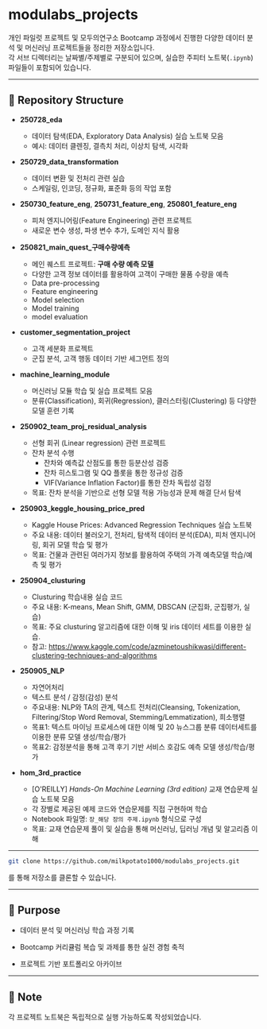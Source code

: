 # modulabs_projects
개인 파일럿 프로젝트 및 모두의연구소 Bootcamp 과정에서 진행한 다양한 데이터 분석 및 머신러닝 프로젝트들을 정리한 저장소입니다.  
각 서브 디렉터리는 날짜별/주제별로 구분되어 있으며, 실습한 주피터 노트북(`.ipynb`) 파일들이 포함되어 있습니다.

---

## 📂 Repository Structure

- **250728_eda**  
  - 데이터 탐색(EDA, Exploratory Data Analysis) 실습 노트북 모음  
  - 예시: 데이터 클렌징, 결측치 처리, 이상치 탐색, 시각화  

- **250729_data_transformation**  
  - 데이터 변환 및 전처리 관련 실습  
  - 스케일링, 인코딩, 정규화, 표준화 등의 작업 포함  

- **250730_feature_eng**, **250731_feature_eng**, **250801_feature_eng**  
  - 피처 엔지니어링(Feature Engineering) 관련 프로젝트  
  - 새로운 변수 생성, 파생 변수 추가, 도메인 지식 활용  

- **250821_main_quest_구매수량예측**  
  - 메인 퀘스트 프로젝트: **구매 수량 예측 모델**  
  - 다양한 고객 정보 데이터를 활용하여 고객이 구매한 물품 수량을 예측
  - Data pre-processing
  - Feature engineering
  - Model selection
  - Model training
  - model evaluation  

- **customer_segmentation_project**  
  - 고객 세분화 프로젝트  
  - 군집 분석, 고객 행동 데이터 기반 세그먼트 정의  

- **machine_learning_module**  
  - 머신러닝 모듈 학습 및 실습 프로젝트 모음  
  - 분류(Classification), 회귀(Regression), 클러스터링(Clustering) 등 다양한 모델 훈련 기록

- **250902_team_proj_residual_analysis**  
  - 선형 회귀 (Linear regression) 관련 프로젝트  
  - 잔차 분석 수행  
    - 잔차와 예측값 산점도를 통한 등분산성 검증  
    - 잔차 히스토그램 및 QQ 플롯을 통한 정규성 검증  
    - VIF(Variance Inflation Factor)를 통한 잔차 독립성 검정  
  - 목표: 잔차 분석을 기반으로 선형 모델 적용 가능성과 문제 해결 단서 탐색

- **250903_keggle_housing_price_pred**
    - Kaggle House Prices: Advanced Regression Techniques 실습 노트북
    - 주요 내용: 데이터 불러오기, 전처리, 탐색적 데이터 분석(EDA), 피처 엔지니어링, 회귀 모델 학습 및 평가
    - 목표: 건물과 관련된 여러가지 정보를 활용하여 주택의 가격 예측모델 학습/예측 및 평가

- **250904_clusturing**
    - Clusturing 학습내용 실습 코드
    - 주요 내용: K-means, Mean Shift, GMM, DBSCAN (군집화, 군집평가, 실습)
    - 목표: 주요 clusturing 알고리즘에 대한 이해 및 iris 데이터 세트를 이용한 실습.
    - 참고: https://www.kaggle.com/code/azminetoushikwasi/different-clustering-techniques-and-algorithms

- **250905_NLP**
    - 자연어처리
    - 텍스트 분석 / 감정(감성) 분석
    - 주요내용: NLP와 TA의 관계, 텍스트 전처리(Cleansing, Tokenization, Filtering/Stop Word Removal, Stemming/Lemmatization), 희소행렬
    - 목표1: 텍스트 마이닝 프로세스에 대한 이해 및 20 뉴스그룹 분류 데이터세트를 이용한 분류 모델 생성/학습/평가
    - 목표2: 감정분석을 통해 고객 후기 기반 서비스 호감도 예측 모델 생성/학습/평가

- **hom_3rd_practice**  
  - [O'REILLY] *Hands-On Machine Learning (3rd edition)* 교재 연습문제 실습 노트북 모음  
  - 각 장별로 제공된 예제 코드와 연습문제를 직접 구현하며 학습  
  - Notebook 파일명: `장_해당 장의 주제.ipynb` 형식으로 구성  
  - 목표: 교재 연습문제 풀이 및 실습을 통해 머신러닝, 딥러닝 개념 및 알고리즘 이해

---

```bash
git clone https://github.com/milkpotato1000/modulabs_projects.git
```
를 통해 저장소를 클론할 수 있습니다.

---

## 🎯 Purpose

- 데이터 분석 및 머신러닝 학습 과정 기록

- Bootcamp 커리큘럼 복습 및 과제를 통한 실전 경험 축적

- 프로젝트 기반 포트폴리오 아카이브

---

## 📌 Note

각 프로젝트 노트북은 독립적으로 실행 가능하도록 작성되었습니다.